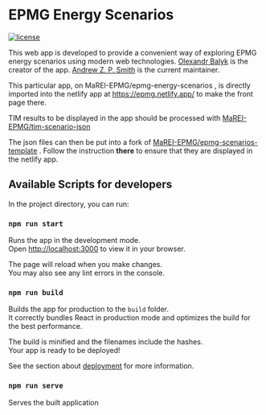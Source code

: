# EPMG Energy Scenarios

[![license](https://img.shields.io/github/license/MaREI-EPMG/epmg-energy-scenarios?color=purple)](LICENSE)

This web app is developed to provide a convenient way of exploring EPMG energy scenarios using modern web technologies. [Olexandr Balyk](https://github.com/olejandro) is the creator of the app. [Andrew Z. P. Smith](https://github.com/energynumbers) is the current maintainer.

This particular app, on MaREI-EPMG/epmg-energy-scenarios , is directly imported into the netlify app at https://epmg.netlify.app/ to make the front page there.

TIM results to be displayed in the app should be processed with [MaREI-EPMG/tim-scenario-json](https://github.com/MaREI-EPMG/tim-scenario-json)

The json files can then be put into a fork of [MaREI-EPMG/epmg-scenarios-template](https://github.com/MaREI-EPMG/epmg-scenarios-template) . Follow the instruction **there** to ensure that they are displayed in the netlify app.

## Available Scripts for developers

In the project directory, you can run:

### `npm run start`

Runs the app in the development mode.\
Open [http://localhost:3000](http://localhost:3000) to view it in your browser.

The page will reload when you make changes.\
You may also see any lint errors in the console.

### `npm run build`

Builds the app for production to the `build` folder.\
It correctly bundles React in production mode and optimizes the build for the best performance.

The build is minified and the filenames include the hashes.\
Your app is ready to be deployed!

See the section about [deployment](https://facebook.github.io/create-react-app/docs/deployment) for more information.

### `npm run serve`

Serves the built application
